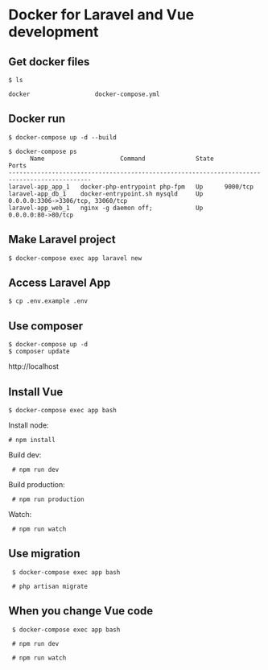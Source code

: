 # Docker for Laravel and Vue development


## Get docker files
```
$ ls 

docker                  docker-compose.yml
```

## Docker run

```
$ docker-compose up -d --build
```

```
$ docker-compose ps
      Name                     Command              State                 Ports
---------------------------------------------------------------------------------------------
laravel-app_app_1   docker-php-entrypoint php-fpm   Up      9000/tcp
laravel-app_db_1    docker-entrypoint.sh mysqld     Up      0.0.0.0:3306->3306/tcp, 33060/tcp
laravel-app_web_1   nginx -g daemon off;            Up      0.0.0.0:80->80/tcp
```

## Make Laravel project

```
$ docker-compose exec app laravel new
```

## Access Laravel App

```
$ cp .env.example .env
```

## Use composer

```
$ docker-compose up -d
$ composer update
```

http://localhost

## Install Vue

 ```
 $ docker-compose exec app bash
  ```

Install node:
 ```
 # npm install
 ```
Build dev: 
```
 # npm run dev
```
Build production: 
```
 # npm run production
```
Watch: 
```
 # npm run watch
```

## Use migration

```
 $ docker-compose exec app bash

 # php artisan migrate
```

## When you change Vue code

```
 $ docker-compose exec app bash

 # npm run dev

 # npm run watch

```